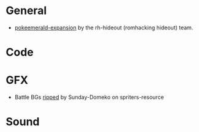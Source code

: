 # General
- [pokeemerald-expansion](https://github.com/rh-hideout/pokeemerald-expansion) by the rh-hideout (romhacking hideout) team.

# Code

# GFX
- Battle BGs [ripped](https://www.spriters-resource.com/fullview/18502/) by Sunday-Domeko on spriters-resource

# Sound